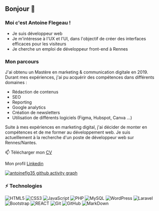 ## Bonjour 👋
### Moi c'est Antoine Flegeau !

- Je suis développeur web
- Je m'intéresse à l'UX et l'UI, dans l'objectif de créer des interfaces efficaces pour les visiteurs
- Je cherche un emploi de développeur front-end à Rennes



### Mon parcours  

J'ai obtenu un Mastère en marketing & communication digitale en 2019. Durant mes expériences, j'ai pu acquérir des compétences dans différents domaines :
- Rédaction de contenus
- SEO
- Reporting
- Google analytics
- Création de newsletters
- Utilisation de différents logiciels (Figma, Hubspot, Canva ...)


Suite à mes expériences en marketing digital, j'ai décider de monter en compétences et de me former au développement web. Je suis actuelllement à la recherche d'un poste de développeur web sur Rennes/Nantes.


📫 Télécharger mon [CV](docs/CV_Antoine_Flegeau.png)

Mon profil [Linkedin](https://www.linkedin.com/in/antoine-flegeau/)



[![antoineflg35 github activity graph](https://activity-graph.herokuapp.com/graph?username=antoineflg35)](https://github.com/antoineflg35/github-readme-activity-graph)


### ⚡ Technologies

![HTML5](https://img.shields.io/badge/-HTML5-E34F26?style=flat-square&logo=html5&logoColor=white)
![CSS3](https://img.shields.io/badge/-CSS3-1572B6?style=flat-square&logo=css3)
![JavaScript](https://img.shields.io/badge/-JavaScript-323330?style=flat-square&logo=javascript)
![PHP](https://img.shields.io/badge/-PHP-474A8A?style=flat-square&logo=php)
![MySQL](https://img.shields.io/badge/-MySQL-336791?style=flat-square&logo=mysql)
![WordPress](https://img.shields.io/badge/-WordPress-21759b?style=flat-square&logo=WordPress)
![Laravel](https://img.shields.io/badge/-laravel-23FF2D?style=flat-square&logo=laravel)
![Bootstrap](https://img.shields.io/badge/-Bootstrap-563D7C?style=flat-square&logo=bootstrap)
![REACT](https://img.shields.io/badge/-REACT-blue)
![Git](https://img.shields.io/badge/-Git-3E2C00?style=flat-square&logo=git)
![GitHub](https://img.shields.io/badge/-GitHub-181717?style=flat-square&logo=github)
![MarkDown](https://img.shields.io/badge/markdown-black?&style=flat-square&logo=markdown)

  
